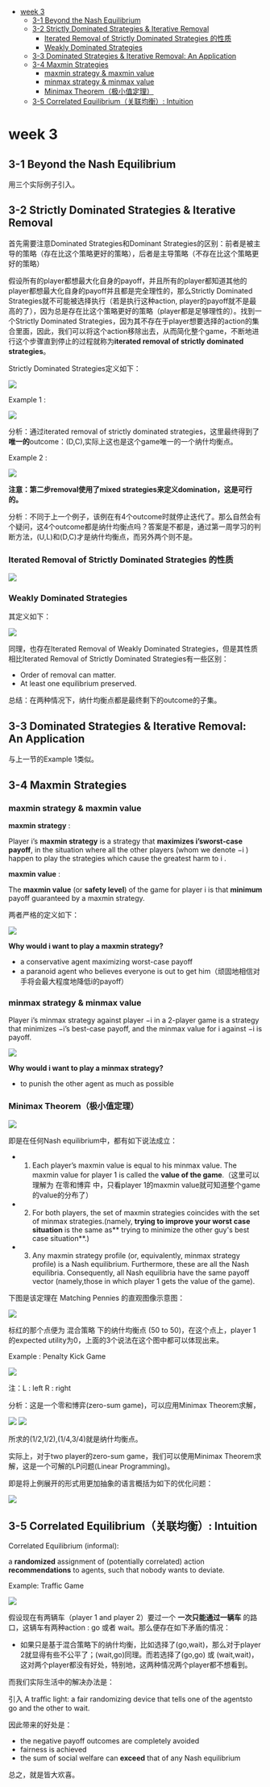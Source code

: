 <!-- TOC -->

- [week 3](#week-3)
    - [3-1 Beyond the Nash Equilibrium](#3-1-beyond-the-nash-equilibrium)
    - [3-2 Strictly Dominated Strategies & Iterative Removal](#3-2-strictly-dominated-strategies--iterative-removal)
        - [Iterated Removal of Strictly Dominated Strategies 的性质](#iterated-removal-of-strictly-dominated-strategies-的性质)
        - [Weakly Dominated Strategies](#weakly-dominated-strategies)
    - [3-3 Dominated Strategies & Iterative Removal: An Application](#3-3-dominated-strategies--iterative-removal-an-application)
    - [3-4 Maxmin Strategies](#3-4-maxmin-strategies)
        - [maxmin strategy & maxmin value](#maxmin-strategy--maxmin-value)
        - [minmax strategy & minmax value](#minmax-strategy--minmax-value)
        - [Minimax Theorem（极小值定理）](#minimax-theorem极小值定理)
    - [3-5 Correlated Equilibrium（关联均衡）: Intuition](#3-5-correlated-equilibrium关联均衡-intuition)

<!-- /TOC -->
# week 3

## 3-1 Beyond the Nash Equilibrium

用三个实际例子引入。

## 3-2 Strictly Dominated Strategies & Iterative Removal

首先需要注意Dominated Strategies和Dominant Strategies的区别：前者是被主导的策略（存在比这个策略更好的策略），后者是主导策略（不存在比这个策略更好的策略）

假设所有的player都想最大化自身的payoff，并且所有的player都知道其他的player都想最大化自身的payoff并且都是完全理性的，那么Strictly Dominated Strategies就不可能被选择执行（若是执行这种action, player的payoff就不是最高的了），因为总是存在比这个策略更好的策略（player都是足够理性的）。找到一个Strictly Dominated Strategies，因为其不存在于player想要选择的action的集合里面，因此，我们可以将这个action移除出去，从而简化整个game，不断地进行这个步骤直到停止的过程就称为**iterated removal of strictly dominated strategies**。

Strictly Dominated Strategies定义如下：

<img src='./images/def1.jpg'/>

Example 1 :

<img src='./images/ex1.jpg'/>

分析：通过iterated removal of strictly dominated strategies，这里最终得到了**唯一的**outcome：(D,C),实际上这也是这个game唯一的一个纳什均衡点。

Example 2 :

<img src='./images/ex2.jpg'/>

**注意：第二步removal使用了mixed strategies来定义domination，这是可行的。**

分析：不同于上一个例子，该例在有4个outcome时就停止迭代了。那么自然会有个疑问，这4个outcome都是纳什均衡点吗？答案是不都是，通过第一周学习的判断方法，(U,L)和(D,C)才是纳什均衡点，而另外两个则不是。

### Iterated Removal of Strictly Dominated Strategies 的性质

<img src='./images/rule1.jpg'/>

### Weakly Dominated Strategies

其定义如下：

<img src='./images/def2.jpg'/>

同理，也存在Iterated Removal of Weakly Dominated Strategies，但是其性质相比Iterated Removal of Strictly Dominated Strategies有一些区别：

- Order of removal can matter.
- At least one equilibrium preserved.

总结：在两种情况下，纳什均衡点都是最终剩下的outcome的子集。

## 3-3 Dominated Strategies & Iterative Removal: An Application

与上一节的Example 1类似。

## 3-4 Maxmin Strategies

### maxmin strategy & maxmin value

**maxmin strategy** :

Player i’s **maxmin strategy** is a strategy that **maximizes i’sworst-case payoff**, in the situation where all the other players (whom we denote −i ) happen to play the strategies which cause the greatest harm to i .


**maxmin value** :

The **maxmin value** (or **safety level**) of the game for player i is that **minimum** payoff guaranteed by a maxmin strategy.

两者严格的定义如下：

<img src='./images/def3.jpg'/>

**Why would i want to play a maxmin strategy?**
- a conservative agent maximizing worst-case payoff
- a paranoid agent who believes everyone is out to get him（顽固地相信对手将会最大程度地降低i的payoff）

### minmax strategy & minmax value

Player i’s minmax strategy against player −i in a 2-player game is a strategy that minimizes −i’s best-case payoff, and the minmax value for i against −i is payoff.

<img src='./images/def4.jpg'/>

**Why would i want to play a minmax strategy?**
- to punish the other agent as much as possible

### Minimax Theorem（极小值定理）

<img src='./images/def5.jpg'/>

即是在任何Nash equilibrium中，都有如下说法成立：
 
- 1. Each player’s maxmin value is equal to his minmax value. The maxmin value for player 1 is called the **value of the game**.（这里可以理解为 在零和博弈 中，只看player 1的maxmin value就可知道整个game的value的分布了）
- 2. For both players, the set of maxmin strategies coincides with the set of minmax strategies.(namely, **trying to improve your worst case situation** is the same as** trying to minimize the other guy's best case situation**.)
- 3. Any maxmin strategy profile (or, equivalently, minmax strategy profile) is a Nash equilibrium. Furthermore, these are all the Nash equilibria. Consequently, all Nash equilibria have the same payoff vector (namely,those in which player 1 gets the value of the game).

下图是该定理在 Matching Pennies 的直观图像示意图：

<img src='./images/graph.jpg'/>

标红的那个点便为 混合策略 下的纳什均衡点 (50 to 50)，在这个点上，player 1的expected utility为0，上面的3个说法在这个图中都可以体现出来。

Example : Penalty Kick Game

<img src='./images/Penalty-Kick-Game.jpg'/>

注：L : left R : right

分析：这是一个零和博弈(zero-sum game)，可以应用Minimax Theorem求解，

<img src='./images/infer.jpg'/>

<img src='./images/infer2.jpg'/>

所求的(1/2,1/2),(1/4,3/4)就是纳什均衡点。


实际上，对于two player的zero-sum game，我们可以使用Minimax Theorem求解，这是一个可解的LP问题(Linear Programming)。

即是将上例展开的形式用更加抽象的语言概括为如下的优化问题：

<img src='./images/lp.jpg'/>

## 3-5 Correlated Equilibrium（关联均衡）: Intuition

Correlated Equilibrium (informal):

a **randomized** assignment of (potentially correlated) action **recommendations** to agents, such that nobody wants to deviate.

Example:  Traffic Game

<img src='./images/traffic-game.jpg'/>

假设现在有两辆车（player 1 and player 2）要过一个 **一次只能通过一辆车** 的路口，这辆车有两种action : go 或者 wait。那么便存在如下矛盾的情况：
- 如果只是基于混合策略下的纳什均衡，比如选择了(go,wait)，那么对于player 2就显得有些不公平了；(wait,go)同理。而若选择了(go,go) 或 (wait,wait)，这对两个player都没有好处，特别地，这两种情况两个player都不想看到。

而我们实际生活中的解决办法是：

引入 A traffic light: a fair randomizing device that tells one of the agentsto go and the other to wait.

因此带来的好处是：

- the negative payoff outcomes are completely avoided
- fairness is achieved
- the sum of social welfare can **exceed** that of any Nash equilibrium

总之，就是皆大欢喜。

